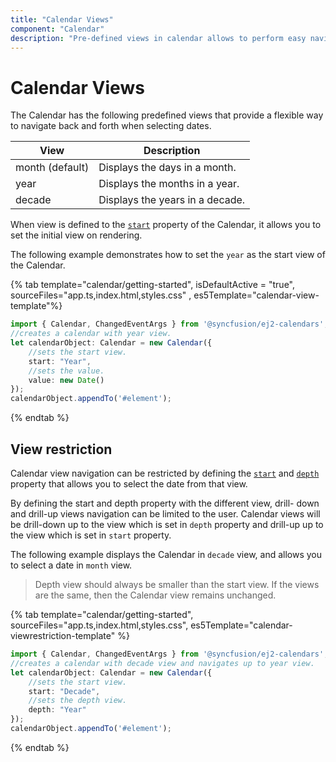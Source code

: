 ```yaml
---
title: "Calendar Views"
component: "Calendar"
description: "Pre-defined views in calendar allows to perform easy navigation to select any date."
---
```


# Calendar Views

The Calendar has the following predefined views
that provide a flexible way to navigate back and forth when selecting dates.

| **View** | **Description** |
| --- | --- |
| month (default) | Displays the days in a month. |
| year | Displays the months in a year. |
| decade | Displays the years in a decade. |

When view is defined to the [`start`](../api/calendar#start)
property of the Calendar, it allows you to set the initial view on rendering.

The following example demonstrates how to set the `year` as the start view of the Calendar.

{% tab template="calendar/getting-started", isDefaultActive = "true", sourceFiles="app.ts,index.html,styles.css" , es5Template="calendar-view-template"%}

```typescript
import { Calendar, ChangedEventArgs } from '@syncfusion/ej2-calendars';
//creates a calendar with year view.
let calendarObject: Calendar = new Calendar({
    //sets the start view.
    start: "Year",
    //sets the value.
    value: new Date()
});
calendarObject.appendTo('#element');
```

{% endtab %}

## View restriction

Calendar view navigation can be restricted by defining the  [`start`](../api/calendar#start)
 and [`depth`](../api/calendar#depth)
property that allows you to select the date from that view.

By defining the start and depth property with the different view, drill-
down and drill-up views navigation can be limited to the user. Calendar views will be drill-down up to the
view which is set in `depth` property and drill-up up to the view which is set in `start` property.

The following example displays the Calendar in `decade` view, and allows you to select a date in `month` view.

> Depth view should always be smaller than the start view. If the views are the same, then the Calendar view remains unchanged.

{% tab template="calendar/getting-started", sourceFiles="app.ts,index.html,styles.css", es5Template="calendar-viewrestriction-template" %}

```typescript
import { Calendar, ChangedEventArgs } from '@syncfusion/ej2-calendars';
//creates a calendar with decade view and navigates up to year view.
let calendarObject: Calendar = new Calendar({
    //sets the start view.
    start: "Decade",
    //sets the depth view.
    depth: "Year"
});
calendarObject.appendTo('#element');
```

{% endtab %}